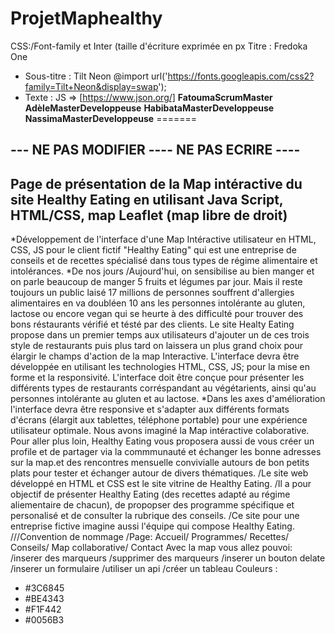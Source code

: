 # ProjetMaphealthy

 CSS:/Font-family  et Inter (taille d'écriture exprimée en px Titre : Fredoka One
- Sous-titre : Tilt Neon
@import url('https://fonts.googleapis.com/css2?family=Tilt+Neon&display=swap');
- Texte :
JS => [https://www.json.org/]
 **FatoumaScrumMaster**
 **AdèleMasterDeveloppeuse**
**HabibataMasterDeveloppeuse**
**NassimaMasterDeveloppeuse**
=======
## --- NE PAS MODIFIER ---- NE PAS ECRIRE ----
## Page de présentation de la Map intéractive du site Healthy Eating en utilisant Java Script, HTML/CSS, map Leaflet (map libre de droit)
*Développement de l'interface d'une Map Intéractive utilisateur en HTML, CSS, JS pour le client fictif "Healthy Eating" qui est une entreprise de conseils et de recettes spécialisé dans tous types de régime alimentaire et intolérances.
*De nos jours /Aujourd'hui, on sensibilise au bien manger et on parle beaucoup de manger 5 fruits et légumes par jour. Mais il reste toujours un public laisé
17 millions de personnes souffrent d'allergies alimentaires en  va doubléen 10 ans les personnes intolérante au gluten, lactose ou encore vegan qui se heurte à des difficulté pour trouver des bons réstaurants vérifié et tésté par des clients.
Le site Healty Eating  propose  dans un premier temps aux utilisateurs d'ajouter un de ces trois style de restaurants puis plus tard on laissera un plus grand choix pour élargir le champs d'action de la map Interactive.
L'interface devra être développée en utilisant les technologies HTML, CSS, JS; pour la mise en forme et la responsivité.
L'interface doit être conçue pour présenter les différents types de restaurants corréspandant au végétarients, ainsi qu'au personnes intolérante au gluten et au lactose.
*Dans les axes d'amélioration l'interface devra être responsive et s'adapter aux différents formats d'écrans (élargit aux tablettes, téléphone portable) pour une expérience utilisateur optimale.
Nous avons imaginé la Map intéractive colaborative.
Pour aller plus loin, Healthy Eating vous proposera aussi de vous créer un profile et de partager via la commmunauté et échanger les bonne adresses sur la map.et des rencontres mensuelle convivialle autours de bon petits plats pour tester et échanger autour de divers thématiques.
/Le site web développé en HTML et CSS est le site vitrine de Healthy Eating.
/Il a pour objectif de présenter Healthy Eating (des recettes adapté au régime aliementaire de chacun), de propopser des programme spécifique et personalisé et de consulter la rubrique des conseils.
/Ce site pour une entreprise fictive imagine aussi l'équipe qui compose Healthy Eating.
///Convention de nommage
/Page: Accueil/ Programmes/ Recettes/ Conseils/ Map collaborative/ Contact
Avec la map vous allez pouvoi:
/inserer des marqueurs
/supprimer des marqueurs
/inserer un bouton delate
/inserer un formulaire
/utiliser un api
/créer un tableau
Couleurs :
- #3C6845
- #BE4343
- #F1F442
- #0056B3
